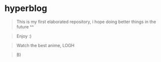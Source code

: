 # hyperblog
>This is my first elaborated repository, i hope doing better things in the future ^^ 

>Enjoy :)

>Watch the best anime, LOGH

>B)